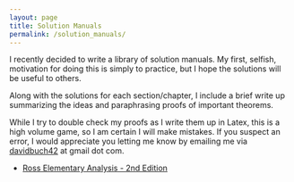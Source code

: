 ```yaml
---
layout: page
title: Solution Manuals
permalink: /solution_manuals/
---
```


I recently decided to write a library of solution manuals. My first, selfish, motivation for doing this is simply to practice, but I hope the solutions will be useful to others.

Along with the solutions for each section/chapter, I include a brief write up summarizing the ideas and paraphrasing proofs of important theorems.

While I try to double check my proofs as I write them up in Latex, this is a high volume game, so I am certain I will make mistakes. If you suspect an error, I would appreciate you letting me know by emailing me via <a href="mailto:davidbuch42@gmail.com">davidbuch42</a> at gmail dot com.

-   [Ross Elementary Analysis - 2nd Edition](/assets/ross_solutions.pdf/)
